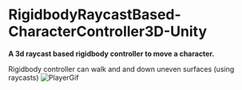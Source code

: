 # RigidbodyRaycastBased-CharacterController3D-Unity

<b>A 3d raycast based rigidbody controller to move a character.</b>

Rigidbody controller can walk and and down uneven surfaces (using raycasts)
![PlayerGif](https://github.com/chetan-code/RigidbodyRaycastBased-CharacterController3D-Unity/blob/master/Assets/GithubGifs/PlayerGif.gif)

